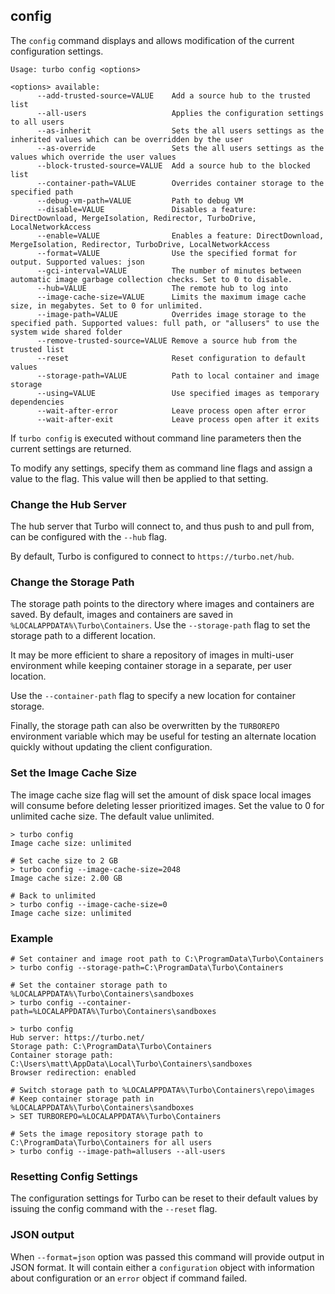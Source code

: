 ## config

The `config` command displays and allows modification of the current configuration settings.

```
Usage: turbo config <options>

<options> available:
      --add-trusted-source=VALUE    Add a source hub to the trusted list
      --all-users                   Applies the configuration settings to all users
      --as-inherit                  Sets the all users settings as the inherited values which can be overridden by the user
      --as-override                 Sets the all users settings as the values which override the user values
      --block-trusted-source=VALUE  Add a source hub to the blocked list
      --container-path=VALUE        Overrides container storage to the specified path
      --debug-vm-path=VALUE         Path to debug VM
      --disable=VALUE               Disables a feature: DirectDownload, MergeIsolation, Redirector, TurboDrive, LocalNetworkAccess
      --enable=VALUE                Enables a feature: DirectDownload, MergeIsolation, Redirector, TurboDrive, LocalNetworkAccess
      --format=VALUE                Use the specified format for output. Supported values: json
      --gci-interval=VALUE          The number of minutes between automatic image garbage collection checks. Set to 0 to disable.
      --hub=VALUE                   The remote hub to log into
      --image-cache-size=VALUE      Limits the maximum image cache size, in megabytes. Set to 0 for unlimited.
      --image-path=VALUE            Overrides image storage to the specified path. Supported values: full path, or "allusers" to use the system wide shared folder
      --remove-trusted-source=VALUE Remove a source hub from the trusted list
      --reset                       Reset configuration to default values
      --storage-path=VALUE          Path to local container and image storage
      --using=VALUE                 Use specified images as temporary dependencies
      --wait-after-error            Leave process open after error
      --wait-after-exit             Leave process open after it exits
```

If `turbo config` is executed without command line parameters then the current settings are returned. 

To modify any settings, specify them as command line flags and assign a value to the flag. This value will then be applied to that setting. 

### Change the Hub Server

The hub server that Turbo will connect to, and thus push to and pull from, can be configured with the `--hub` flag.

By default, Turbo is configured to connect to `https://turbo.net/hub`.

### Change the Storage Path

The storage path points to the directory where images and containers are saved. By default, images and containers are saved in `%LOCALAPPDATA%\Turbo\Containers`.  Use the `--storage-path` flag to set the storage path to a different location.

It may be more efficient to share a repository of images in multi-user environment while keeping container storage in a separate, per user location.

Use the `--container-path` flag to specify a new location for container storage.

Finally, the storage path can also be overwritten by the `TURBOREPO` environment variable which may be useful for testing an alternate location quickly without updating the client configuration. 

### Set the Image Cache Size

The image cache size flag will set the amount of disk space local images will consume before deleting lesser prioritized images. Set the value to 0 for unlimited cache size. The default value unlimited. 

```
> turbo config 
Image cache size: unlimited

# Set cache size to 2 GB
> turbo config --image-cache-size=2048
Image cache size: 2.00 GB

# Back to unlimited
> turbo config --image-cache-size=0
Image cache size: unlimited
```
### Example

```
# Set container and image root path to C:\ProgramData\Turbo\Containers
> turbo config --storage-path=C:\ProgramData\Turbo\Containers

# Set the container storage path to %LOCALAPPDATA%\Turbo\Containers\sandboxes
> turbo config --container-path=%LOCALAPPDATA%\Turbo\Containers\sandboxes

> turbo config
Hub server: https://turbo.net/
Storage path: C:\ProgramData\Turbo\Containers
Container storage path: C:\Users\matt\AppData\Local\Turbo\Containers\sandboxes
Browser redirection: enabled

# Switch storage path to %LOCALAPPDATA%\Turbo\Containers\repo\images
# Keep container storage path in %LOCALAPPDATA%\Turbo\Containers\sandboxes
> SET TURBOREPO=%LOCALAPPDATA%\Turbo\Containers

# Sets the image repository storage path to C:\ProgramData\Turbo\Containers for all users
> turbo config --image-path=allusers --all-users
```

### Resetting Config Settings

The configuration settings for Turbo can be reset to their default values by issuing the config command with the `--reset` flag.

### JSON output

When `--format=json` option was passed this command will provide output in JSON format. It will contain either a `configuration` object with information about configuration or an `error` object if command failed.

